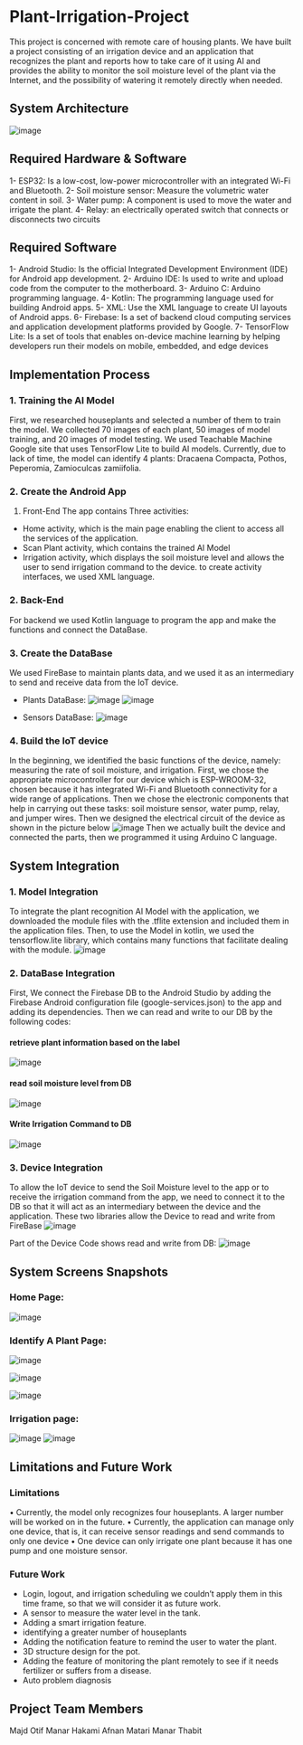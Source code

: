 # Plant-Irrigation-Project
This project is concerned with remote care of housing plants. We have built a project consisting of an irrigation device and an application that recognizes the plant and reports how to take care of it using AI and provides the ability to monitor the soil moisture level of the plant via the Internet, and the possibility of watering it remotely directly when needed.


## System Architecture
![image](https://github.com/Mjd0001/Plant-Irrigation-Project/assets/105239889/151cd867-065b-4dbd-98b0-53024a0849ab)

## Required Hardware & Software

1- ESP32:	Is a low-cost, low-power microcontroller with an integrated Wi-Fi and Bluetooth.
2-	Soil moisture sensor:	Measure the volumetric water content in soil.
3-	Water pump:	A component is used to move the water and irrigate the plant.
4-	Relay:	an electrically operated switch that connects or disconnects two circuits

##  Required Software
1-	Android Studio:	Is the official Integrated Development Environment (IDE) for Android app development.
2-	Arduino IDE:	Is used to write and upload code from the computer to the motherboard.
3-	Arduino C:	 Arduino programming language.
4-	Kotlin:	The programming language used for building Android apps.
5-	XML:	Use the XML language to create UI layouts of Android apps.
6-	Firebase: 	Is a set of backend cloud computing services and application development platforms provided by Google.
7-	TensorFlow Lite:	Is a set of tools that enables on-device machine learning by helping developers run their models on mobile, embedded, and edge devices

## Implementation Process
### 1.	Training the AI Model
First, we researched houseplants and selected a number of them to train the model. We collected 70 images of each plant, 50 images of model training, and 20 images of model testing. We used Teachable Machine Google site that uses TensorFlow Lite to build AI models. Currently, due to lack of time, the model can identify 4 plants: Dracaena Compacta, Pothos, Peperomia, Zamioculcas zamiifolia.

### 2.	Create the Android App
1.	Front-End
The app contains Three activities: 
-	Home activity, which is the main page enabling the client to access all the services of the application.
-	Scan Plant activity, which contains the trained AI Model
-	Irrigation activity, which displays the soil moisture level and allows the user to send irrigation command to the device. 
 to create activity interfaces, we used XML language.

### 2.	Back-End
For backend we used Kotlin language to program the app and make the functions and connect the DataBase.

### 3.	Create the DataBase
We used FireBase to maintain plants data, and we used it as an intermediary to send and receive data from the IoT device.
-	Plants DataBase:
![image](https://github.com/Mjd0001/Plant-Irrigation-Project/assets/105239889/6fe9ccfd-392f-4b81-b2f3-2feff3aa6ce2)
![image](https://github.com/Mjd0001/Plant-Irrigation-Project/assets/105239889/7f206a37-2fe9-44d5-addb-a315bffa7c59)

- Sensors DataBase:
![image](https://github.com/Mjd0001/Plant-Irrigation-Project/assets/105239889/c0647b6b-0694-42fd-9b4a-883e7939a801)

### 4.	Build the IoT device
In the beginning, we identified the basic functions of the device, namely: measuring the rate of soil moisture, and irrigation.
First, we chose the appropriate microcontroller for our device which is ESP-WROOM-32, chosen because it has integrated Wi-Fi and Bluetooth connectivity for a wide range of applications. Then we chose the electronic components that help in carrying out these tasks: soil moisture sensor, water pump, relay, and jumper wires.
Then we designed the electrical circuit of the device as shown in the picture below
![image](https://github.com/Mjd0001/Plant-Irrigation-Project/assets/105239889/79c76fc8-b1db-41bd-b1d8-542daeefff67)
Then we actually built the device and connected the parts, then we programmed it using Arduino C language.


## System Integration
### 1.	Model Integration
To integrate the plant recognition AI Model with the application, we downloaded the module files with the .tflite extension and included them in the application files. Then, to use the Model in kotlin, we used the tensorflow.lite library, which contains many functions that facilitate dealing with the module.
![image](https://github.com/Mjd0001/Plant-Irrigation-Project/assets/105239889/e8e432d4-e63d-497f-ad84-6b91fa1e694b)

### 2.	DataBase Integration
First, We connect the Firebase DB to the Android Studio by adding the Firebase Android configuration file (google-services.json) to the app and adding its dependencies. Then we can read and write to our DB by the following codes:

#### retrieve plant information based on the label
![image](https://github.com/Mjd0001/Plant-Irrigation-Project/assets/105239889/3167a729-3341-438f-ad1a-543738e63b1d)

#### read soil moisture level from DB 
![image](https://github.com/Mjd0001/Plant-Irrigation-Project/assets/105239889/fc77bf28-b53e-46f5-905e-e2a917b56b03)

#### Write Irrigation Command to DB
![image](https://github.com/Mjd0001/Plant-Irrigation-Project/assets/105239889/1be71fd4-3e9e-4666-a364-1534cfb50a7b)

### 3.	Device Integration
To allow the IoT device to send the Soil Moisture level to the app or to receive the irrigation command from the app, we need to connect it to the DB so that it will act as an intermediary between the device and the application. These two libraries allow the Device to read and write from FireBase
![image](https://github.com/Mjd0001/Plant-Irrigation-Project/assets/105239889/37bd3a3e-bfae-40ad-803b-4a0d19d46018)

Part of the Device Code shows read and write from DB:
![image](https://github.com/Mjd0001/Plant-Irrigation-Project/assets/105239889/7d9af833-075e-48ab-9723-9f9a37652a29)

## System Screens Snapshots
### Home Page:
![image](https://github.com/Mjd0001/Plant-Irrigation-Project/assets/105239889/ec63e4b6-b43e-4fd7-9bb3-c99b9d9853d3)

### Identify A Plant Page:
![image](https://github.com/Mjd0001/Plant-Irrigation-Project/assets/105239889/4d74b839-55f7-4598-8958-41b459eac8b2)

![image](https://github.com/Mjd0001/Plant-Irrigation-Project/assets/105239889/a8e21e72-6bc1-4092-89ea-58bbadb8db0c)

![image](https://github.com/Mjd0001/Plant-Irrigation-Project/assets/105239889/41300940-70ae-45b2-904d-39ba2cd66014)

### Irrigation page:
![image](https://github.com/Mjd0001/Plant-Irrigation-Project/assets/105239889/905f46ff-b282-4924-b5c7-06dde1f59b63)
![image](https://github.com/Mjd0001/Plant-Irrigation-Project/assets/105239889/8cf619e3-c6aa-4f82-b833-34c7c3f76301)


## Limitations and Future Work
### Limitations
•	Currently, the model only recognizes four houseplants. A larger number will be worked on in the future.
•	Currently, the application can manage only one device, that is, it can receive sensor readings and send commands to only one device
•	One device can only irrigate one plant because it has one pump and one moisture sensor.


### Future Work

-	Login, logout, and irrigation scheduling we couldn’t apply them in this time frame, so that we will consider it as future work.
-	A sensor to measure the water level in the tank.
-	Adding a smart irrigation feature. 
-	identifying a greater number of houseplants
-	Adding the notification feature to remind the user to water the plant.
-	3D structure design for the pot.
-	Adding the feature of monitoring the plant remotely to see if it needs fertilizer or suffers from a disease.
-	Auto problem diagnosis

## Project Team Members 
Majd Otif 
Manar Hakami 
Afnan Matari 
Manar Thabit





